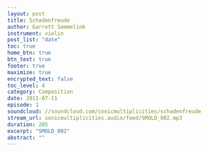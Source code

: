 ```yaml
---
layout: post
title: Schadenfreude
author: Garrett Semmelink
instrument: violin
post_list: "date"
toc: true
home_btn: true
btn_text: true
footer: true
maximize: true
encrypted_text: false
toc_level: 4
category: Composition
date: 2011-07-11
episode: 1
soundcloud: //soundcloud.com/sonicmultiplicities/schadenfreude
stream_url: sonicmultiplicities.audio/feed/SMOLD_002.mp3
duration: 205
excerpt: "SMOLD_002"
abstract: ""
---
```

